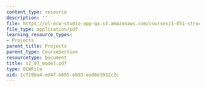```yaml
---
content_type: resource
description: ''
file: https://ol-ocw-studio-app-qa.s3.amazonaws.com/courses/1-051-structural-engineering-design-fall-2003/1cf29ba4ed4fb695eb93ead8e3932c2c_s2_07_model.pdf
file_type: application/pdf
learning_resource_types:
- Projects
parent_title: Projects
parent_type: CourseSection
resourcetype: Document
title: s2_07_model.pdf
type: OCWFile
uid: 1cf29ba4-ed4f-b695-eb93-ead8e3932c2c
---
```

